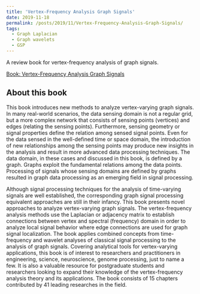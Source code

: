 ```yaml
---
title: 'Vertex-Frequency Analysis Graph Signals'
date: 2019-11-18
permalink: /posts/2019/11/Vertex-Frequency-Analysis-Graph-Signals/
tags:
  - Graph Laplacian
  - Graph wavelets
  - GSP
---
```


A review book for vertex-frequency analysis of graph signals.

[Book: Vertex-Frequency Analysis Graph Signals](https://www.springer.com/gp/book/9783030035730)

About this book
------
This book introduces new methods to analyze vertex-varying graph signals. In many real-world scenarios, the data sensing domain is not a regular grid, but a more complex network that consists of sensing points (vertices) and edges  (relating the sensing points). Furthermore, sensing geometry or signal properties define the relation among sensed signal points. Even for the data sensed in the well-defined time or space domain, the introduction of new relationships among the sensing points may produce new insights in the analysis and result in more advanced data processing techniques. The data domain, in these cases and discussed in this book, is defined by a graph. Graphs exploit the fundamental relations among the data points. Processing of signals whose sensing domains are defined by graphs resulted in graph data processing as an emerging field in signal processing.

Although signal processing techniques for the analysis of time-varying signals are well established, the corresponding graph signal processing equivalent approaches are still in their infancy. This book presents novel approaches to analyze vertex-varying graph signals. The vertex-frequency analysis methods use the Laplacian or adjacency matrix to establish connections between vertex and spectral (frequency) domain in order to analyze local signal behavior where edge connections are used for graph signal localization. The book applies combined concepts from time-frequency and wavelet analyses of classical signal processing to the analysis of graph signals.
Covering analytical tools for vertex-varying applications, this book is of interest to researchers and practitioners in engineering, science, neuroscience, genome processing, just to name a few. It is also a valuable resource for postgraduate students and researchers looking to expand their knowledge of the vertex-frequency analysis theory and its applications.
The book consists of 15 chapters contributed by 41 leading researches in the field.
